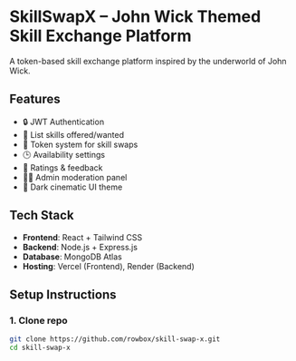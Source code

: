 # SkillSwapX – John Wick Themed Skill Exchange Platform

A token-based skill exchange platform inspired by the underworld of John Wick.

## Features

- 🔒 JWT Authentication
- 💬 List skills offered/wanted
- 💎 Token system for skill swaps
- 🕒 Availability settings
- 🌟 Ratings & feedback
- 🧑‍⚖️ Admin moderation panel
- 🖤 Dark cinematic UI theme

## Tech Stack

- **Frontend**: React + Tailwind CSS
- **Backend**: Node.js + Express.js
- **Database**: MongoDB Atlas
- **Hosting**: Vercel (Frontend), Render (Backend)

## Setup Instructions

### 1. Clone repo

```bash
git clone https://github.com/rowbox/skill-swap-x.git 
cd skill-swap-x